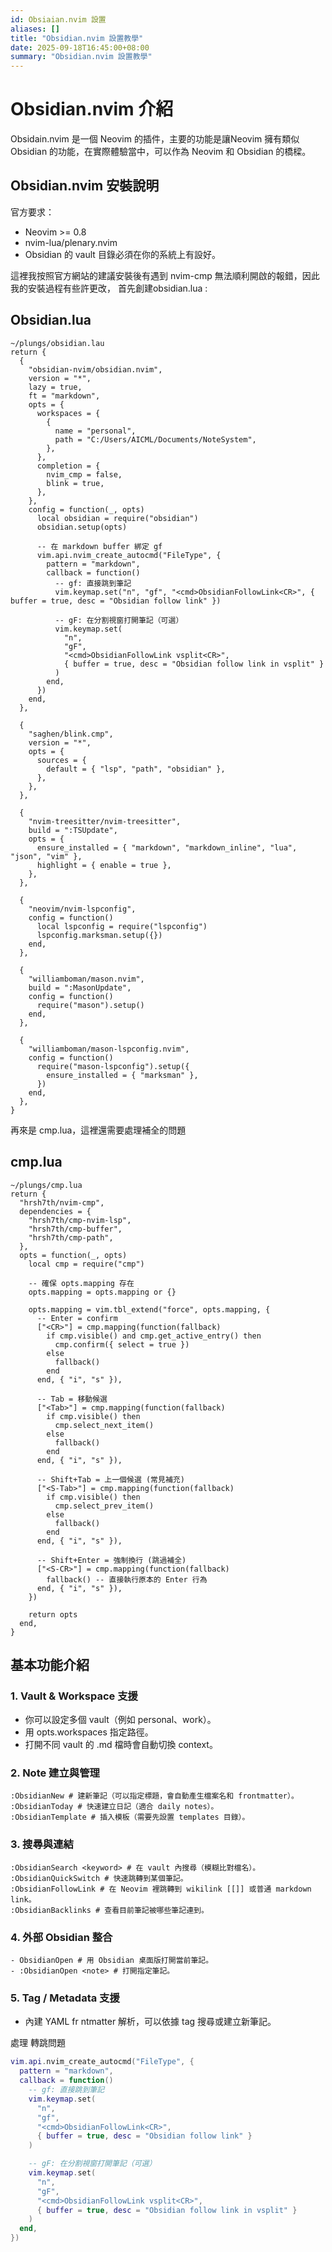 ```yaml
---
id: Obsiaian.nvim 設置
aliases: []
title: "Obsidian.nvim 設置教學"
date: 2025-09-18T16:45:00+08:00
summary: "Obsidian.nvim 設置教學"
---
```


# Obsidian.nvim 介紹

Obsidain.nvim 是一個 Neovim 的插件，主要的功能是讓Neovim 擁有類似 Obsidian 的功能，在實際體驗當中，可以作為 Neovim 和 Obsidian 的橋樑。

## Obsidian.nvim 安裝說明

官方要求：

- Neovim >= 0.8
- nvim-lua/plenary.nvim
- Obsidian 的 vault 目錄必須在你的系統上有設好。

這裡我按照官方網站的建議安裝後有遇到 nvim-cmp 無法順利開啟的報錯，因此我的安裝過程有些許更改， 首先創建obsidian.lua :

## Obsidian.lua

```shell
~/plungs/obsidian.lau
return {
  {
    "obsidian-nvim/obsidian.nvim",
    version = "*",
    lazy = true,
    ft = "markdown",
    opts = {
      workspaces = {
        {
          name = "personal",
          path = "C:/Users/AICML/Documents/NoteSystem",
        },
      },
      completion = {
        nvim_cmp = false,
        blink = true,
      },
    },
    config = function(_, opts)
      local obsidian = require("obsidian")
      obsidian.setup(opts)

      -- 在 markdown buffer 綁定 gf
      vim.api.nvim_create_autocmd("FileType", {
        pattern = "markdown",
        callback = function()
          -- gf: 直接跳到筆記
          vim.keymap.set("n", "gf", "<cmd>ObsidianFollowLink<CR>", { buffer = true, desc = "Obsidian follow link" })

          -- gF: 在分割視窗打開筆記（可選）
          vim.keymap.set(
            "n",
            "gF",
            "<cmd>ObsidianFollowLink vsplit<CR>",
            { buffer = true, desc = "Obsidian follow link in vsplit" }
          )
        end,
      })
    end,
  },

  {
    "saghen/blink.cmp",
    version = "*",
    opts = {
      sources = {
        default = { "lsp", "path", "obsidian" },
      },
    },
  },

  {
    "nvim-treesitter/nvim-treesitter",
    build = ":TSUpdate",
    opts = {
      ensure_installed = { "markdown", "markdown_inline", "lua", "json", "vim" },
      highlight = { enable = true },
    },
  },

  {
    "neovim/nvim-lspconfig",
    config = function()
      local lspconfig = require("lspconfig")
      lspconfig.marksman.setup({})
    end,
  },

  {
    "williamboman/mason.nvim",
    build = ":MasonUpdate",
    config = function()
      require("mason").setup()
    end,
  },

  {
    "williamboman/mason-lspconfig.nvim",
    config = function()
      require("mason-lspconfig").setup({
        ensure_installed = { "marksman" },
      })
    end,
  },
}
```

再來是 cmp.lua，這裡還需要處理補全的問題

## cmp.lua

```shell
~/plungs/cmp.lua
return {
  "hrsh7th/nvim-cmp",
  dependencies = {
    "hrsh7th/cmp-nvim-lsp",
    "hrsh7th/cmp-buffer",
    "hrsh7th/cmp-path",
  },
  opts = function(_, opts)
    local cmp = require("cmp")

    -- 確保 opts.mapping 存在
    opts.mapping = opts.mapping or {}

    opts.mapping = vim.tbl_extend("force", opts.mapping, {
      -- Enter = confirm
      ["<CR>"] = cmp.mapping(function(fallback)
        if cmp.visible() and cmp.get_active_entry() then
          cmp.confirm({ select = true })
        else
          fallback()
        end
      end, { "i", "s" }),

      -- Tab = 移動候選
      ["<Tab>"] = cmp.mapping(function(fallback)
        if cmp.visible() then
          cmp.select_next_item()
        else
          fallback()
        end
      end, { "i", "s" }),

      -- Shift+Tab = 上一個候選 (常見補充)
      ["<S-Tab>"] = cmp.mapping(function(fallback)
        if cmp.visible() then
          cmp.select_prev_item()
        else
          fallback()
        end
      end, { "i", "s" }),

      -- Shift+Enter = 強制換行 (跳過補全)
      ["<S-CR>"] = cmp.mapping(function(fallback)
        fallback() -- 直接執行原本的 Enter 行為
      end, { "i", "s" }),
    })

    return opts
  end,
}
```

## 基本功能介紹

### 1. Vault & Workspace 支援

- 你可以設定多個 vault（例如 personal、work）。
- 用 opts.workspaces 指定路徑。
- 打開不同 vault 的 .md 檔時會自動切換 context。

### 2. Note 建立與管理

```shell
:ObsidianNew # 建新筆記（可以指定標題，會自動產生檔案名和 frontmatter）。
:ObsidianToday # 快速建立日記（適合 daily notes）。
:ObsidianTemplate # 插入模板（需要先設置 templates 目錄）。
```

### 3. 搜尋與連結

```shell
:ObsidianSearch <keyword> # 在 vault 內搜尋（模糊比對檔名）。
:ObsidianQuickSwitch # 快速跳轉到某個筆記。
:ObsidianFollowLink # 在 Neovim 裡跳轉到 wikilink [[]] 或普通 markdown link。
:ObsidianBacklinks # 查看目前筆記被哪些筆記連到。
```

### 4. 外部 Obsidian 整合

```shell
- ObsidianOpen # 用 Obsidian 桌面版打開當前筆記。
- :ObsidianOpen <note> # 打開指定筆記。
```

### 5. Tag / Metadata 支援

- 內建 YAML fr ntmatter 解析，可以依據 tag 搜尋或建立新筆記。

處理 轉跳問題

```lua
vim.api.nvim_create_autocmd("FileType", {
  pattern = "markdown",
  callback = function()
    -- gf: 直接跳到筆記
    vim.keymap.set(
      "n",
      "gf",
      "<cmd>ObsidianFollowLink<CR>",
      { buffer = true, desc = "Obsidian follow link" }
    )

    -- gF: 在分割視窗打開筆記（可選）
    vim.keymap.set(
      "n",
      "gF",
      "<cmd>ObsidianFollowLink vsplit<CR>",
      { buffer = true, desc = "Obsidian follow link in vsplit" }
    )
  end,
})
```
